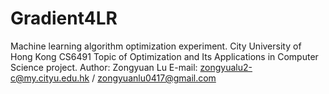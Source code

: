 # Gradient4LR
Machine learning algorithm optimization experiment.
City University of Hong Kong CS6491 Topic of Optimization and Its Applications in Computer Science project.
Author: Zongyuan Lu
E-mail: zongyualu2-c@my.cityu.edu.hk / zongyuanlu0417@gmail.com
